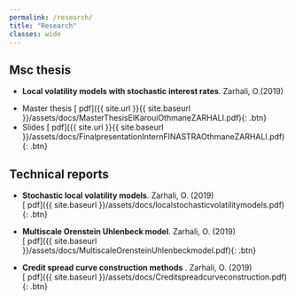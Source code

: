 ```yaml
---
permalink: /research/
title: "Research"
classes: wide
---
```



## Msc thesis

* **Local volatility models with stochastic interest rates**. Zarhali, O.(2019)  
- Master thesis
[<i class="fas fa-file-pdf"></i> pdf]({{ site.url }}{{ site.baseurl }}/assets/docs/MasterThesisElKarouiOthmaneZARHALI.pdf){: .btn}
- Slides 
[<i class="fas fa-file-pdf"></i> pdf]({{ site.url }}{{ site.baseurl }}/assets/docs/FinalpresentationInternFINASTRAOthmaneZARHALI.pdf){: .btn}

## Technical reports

* **Stochastic local volatility models**. Zarhali, O.  (2019)   
[<i class="fas fa-file-pdf"></i> pdf]({{ site.baseurl }}/assets/docs/localstochasticvolatilitymodels.pdf){: .btn}

* **Multiscale Orenstein Uhlenbeck model**. Zarhali, O.  (2019)   
[<i class="fas fa-file-pdf"></i> pdf]({{ site.baseurl }}/assets/docs/MultiscaleOrensteinUhlenbeckmodel.pdf){: .btn}

* **Credit spread curve construction methods** . Zarhali, O.  (2019)   
[<i class="fas fa-file-pdf"></i> pdf]({{ site.baseurl }}/assets/docs/Creditspreadcurveconstruction.pdf){: .btn}






